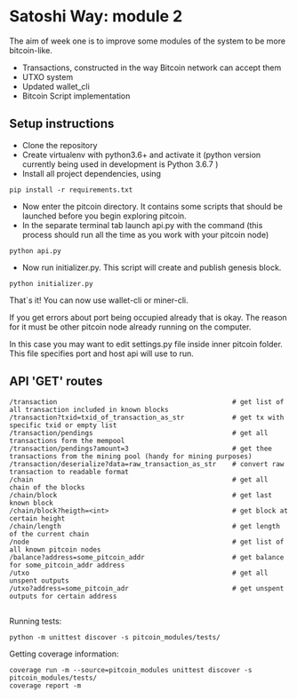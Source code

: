 # Satoshi Way: module 2

The aim of week one is to improve some modules of the system to be more bitcoin-like.
* Transactions, constructed in the way Bitcoin network can accept them
* UTXO system
* Updated wallet_cli
* Bitcoin Script implementation

## Setup instructions
* Clone the repository
* Create virtualenv with python3.6+ and activate it (python version currently being used in development is Python 3.6.7 )
* Install all project dependencies, using 
``` 
pip install -r requirements.txt 
```
* Now enter the pitcoin directory. It contains some scripts that should be launched before you begin exploring pitcoin.
* In the separate terminal tab launch api.py with the command 
(this process should run all the time as you work with your pitcoin node)
``` 
python api.py 
```
* Now run initializer.py. This script will create and publish genesis block.
```
python initializer.py
```
That`s it! You can now use wallet-cli or miner-cli.

If you get errors about port being occupied already that is okay. 
The reason for it must be other pitcoin node already running on the computer.

In this case you may want to edit settings.py file inside inner pitcoin folder. 
This file specifies port and host api will use to run.

## API 'GET' routes

```
/transaction                                            # get list of all transaction included in known blocks
/transaction?txid=txid_of_transaction_as_str            # get tx with specific txid or empty list
/transaction/pendings                                   # get all transactions form the mempool
/transaction/pendings?amount=3                          # get thee transactions from the mining pool (handy for mining purposes)
/transaction/deserialize?data=raw_transaction_as_str    # convert raw transaction to readable format
/chain                                                  # get all chain of the blocks
/chain/block                                            # get last known block
/chain/block?heigth=<int>                               # get block at certain height
/chain/length                                           # get length of the current chain
/node                                                   # get list of all known pitcoin nodes
/balance?address=some_pitcoin_addr                      # get balance for some_pitcoin_addr address
/utxo                                                   # get all unspent outputs
/utxo?address=some_pitcoin_adr                          # get unspent outputs for certain address 
```

##
Running tests:
```
python -m unittest discover -s pitcoin_modules/tests/
```

Getting coverage information: 
```
coverage run -m --source=pitcoin_modules unittest discover -s pitcoin_modules/tests/
coverage report -m
```